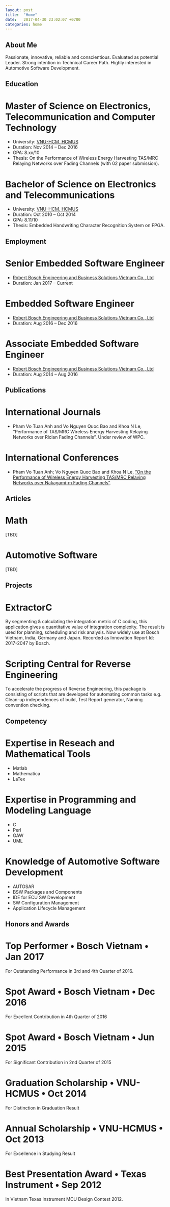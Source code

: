 ```yaml
---
layout: post
title:  "Home"
date:   2017-04-30 23:02:07 +0700
categories: home
---
```


## About Me

Passionate, innovative, reliable and conscientious. Evaluated as potential Leader. Strong intention in Technical Career Path. Highly interested in Automotive Software Development.

## Education

# Master of Science on Electronics, Telecommunication and Computer Technology

- University: [VNU-HCM, HCMUS](http://web.hcmus.edu.vn/en/)
- Duration: Nov 2014 – Dec 2016
- GPA: 8.xx/10
- Thesis: On the Performance of Wireless Energy Harvesting TAS/MRC Relaying Networks over Fading Channels (with 02 paper submission).

# Bachelor of Science on Electronics and Telecommunications

- University: [VNU-HCM, HCMUS](http://web.hcmus.edu.vn/en/)
- Duration: Oct 2010 – Oct 2014
- GPA: 8.11/10
- Thesis: Embedded Handwriting Character Recognition System on FPGA.

## Employment

# Senior Embedded Software Engineer

- [Robert Bosch Engineering and Business Solutions Vietnam Co., Ltd](http://www.bosch.com.vn/en/vn/our_company_11/our-company-lp.html)
- Duration: Jan 2017 – Current

# Embedded Software Engineer

- [Robert Bosch Engineering and Business Solutions Vietnam Co., Ltd](http://www.bosch.com.vn/en/vn/our_company_11/our-company-lp.html)
- Duration: Aug 2016 – Dec 2016

# Associate Embedded Software Engineer

- [Robert Bosch Engineering and Business Solutions Vietnam Co., Ltd](http://www.bosch.com.vn/en/vn/our_company_11/our-company-lp.html)
- Duration: Aug 2014 – Aug 2016

## Publications

# International Journals

- Pham Vo Tuan Anh and Vo Nguyen Quoc Bao and Khoa N Le, “Performance of TAS/MRC Wireless Energy Harvesting Relaying Networks over Rician Fading Channels”. Under review of WPC.

# International Conferences

- Pham Vo Tuan Anh; Vo Nguyen Quoc Bao and Khoa N Le, [“On the Performance of Wireless Energy Harvesting TAS/MRC Relaying Networks over Nakagami-m Fading Channels”](http://ieeexplore.ieee.org/document/7725630/).

## Articles

# Math

[TBD]

# Automotive Software

[TBD]

## Projects

# ExtractorC

By segmenting & calculating the integration metric of C coding, this application gives a quantitative value of integration complexity. The result is used for planning, scheduling and risk analysis. Now widely use at Bosch Vietnam, India, Germany and Japan. Recorded as Innovation Report Id: 2017-2047 by Bosch.

# Scripting Central for Reverse Engineering

To accelerate the progress of Reverse Engineering, this package is consisting of scripts that are developed for automating common tasks e.g. Clean-up independences of build, Test Report generator, Naming convention checking.

## Competency

# Expertise in Reseach and Mathematical Tools

- Matlab
- Mathematica
- LaTex

# Expertise in Programming and Modeling Language

- C
- Perl
- OAW
- UML

# Knowledge of Automotive Software Development

- AUTOSAR
- BSW Packages and Components
- IDE for ECU SW Development
- SW Configuration Management
- Application Lifecycle Management

## Honors and Awards

# Top Performer • Bosch Vietnam • Jan 2017

For Outstanding Performance in 3rd and 4th Quarter of 2016.

# Spot Award • Bosch Vietnam • Dec 2016

For Excellent Contribution in 4th Quarter of 2016

# Spot Award • Bosch Vietnam • Jun 2015

For Significant Contribution in 2nd Quarter of 2015

# Graduation Scholarship • VNU-HCMUS • Oct 2014

For Distinction in Graduation Result

# Annual Scholarship • VNU-HCMUS • Oct 2013

For Excellence in Studying Result

# Best Presentation Award • Texas Instrument • Sep 2012

In Vietnam Texas Instrument MCU Design Contest 2012.